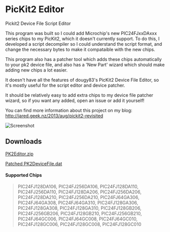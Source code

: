 PicKit2 Editor
==============

Pickit2 Device File Script Editor

This program was built so I could add Microchip's new PIC24FJxxDAxxx series chips to my PicKit2, 
which it doesn't currently support.
To do this, I developed a script decompiler so I could understand the script format, 
and change the necessary bytes to make it compataible with the new chips.

This program also has a patcher tool which adds these chips automatically to your pk2 device file, 
and also has a 'New Part' wizard which should make adding new chips a lot easier.

It doesn't have all the features of dougy83's PicKit2 Device File Editor,
so it's mostly useful for the script editor and device patcher.

It should be relatively easy to add extra chips to my device file patcher wizard, 
so if you want any added, open an issue or add it yourself!

You can find more information about this project on my blog:
http://jared.geek.nz/2013/aug/pickit2-revisited

![Screenshot](http://jared.geek.nz/pickit2-revisited/files/PicKit2%20Editor.png)

## Downloads

[PK2Editor.zip](http://jared.geek.nz/media/PK2Editor.zip)

[Patched PK2DeviceFile.dat](http://jared.geek.nz/media/PK2DeviceFile.dat)

#### Supported Chips

> PIC24FJ128DA106, PIC24FJ256DA106, PIC24FJ128DA110, PIC24FJ256DA110, PIC24FJ128DA206, 
PIC24FJ256DA206, PIC24FJ128DA210, PIC24FJ256DA210, 
PIC24FJ64GA306, PIC24FJ64GA308, PIC24FJ64GA310, PIC24FJ128GA306, 
PIC24FJ128GA308, PIC24FJ128GA310, PIC24FJ128GB206, PIC24FJ256GB206, 
PIC24FJ128GB210, PIC24FJ256GB210, PIC24FJ64GC006, PIC24FJ64GC008, PIC24FJ64GC010, 
PIC24FJ128GC006, PIC24FJ128GC008, PIC24FJ128GC010
